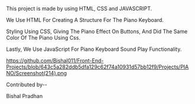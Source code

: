 This project is made by using HTML, CSS and JAVASCRIPT.

We Use HTML For Creating A Structure For The Piano Keyboard.

Styling Using CSS, Giving The Piano Effect On Buttons, And Did The Same Color Of The Piano Using Css.

Lastly, We Use JavaScript For Piano Keyboard Sound Play Functionality.

https://github.com/Bishal011/Front-End-Projects/blob/643c5a282ddb5dfa129c62f74a10931d57bb12f9/Projects/PIANO/Screenshot(214).png

Contributed by--

Bishal Pradhan
